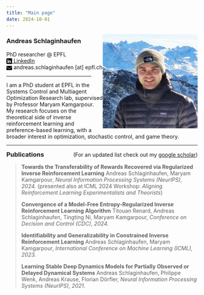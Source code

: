 ```yaml
---
title: "Main page"
date: 2024-10-01
---
```


<img align="right" alt="portrait" width="250" src="assets/portrait.png">

### Andreas Schlaginhaufen

PhD researcher @ EPFL<br>
<a href="https://www.linkedin.com/"><img src="assets/linkedin.png" width=15 alt="Linkedin" style="vertical-align: middle;"> LinkedIn</a><br>
<img src="assets/email.png" width=15 alt="andreas.schlaginhaufen [at] epfl.ch" style="vertical-align: middle;"> andreas.schlaginhaufen [at] epfl.ch

<hr style="width: calc(100% - 280px); margin-left: 0;">

I am a PhD student at EPFL in the Systems Control and Multiagent Optimization Research lab, supervised by Professor Maryam Kamgarpour.
My research focuses on the theoretical side of inverse reinforcement learning and preference-based learning, with a broader interest in optimization, stochastic control, and game theory.

<hr>

<div style="display: flex; justify-content: space-between; align-items: center;">
  <h3 style="margin: 0;">Publications</h3>
  <span style="text-align: right;">(For an updated list check out my <a href="https://scholar.google.com/citations?user=rMBbj1YAAAAJ&hl=en&oi=ao">google scholar</a>)</span>
</div>

>**Towards the Transferability of Rewards Recovered via Regularized Inverse Reinforcement Learning** 
Andreas Schlaginhaufen, Maryam Kamgarpour, *Neural Information Processing Systems (NeurIPS), 2024.* 
(presented also at ICML 2024 Workshop: *Aligning Reinforcement Learning Experimentalists and Theorists*)
>
>**Convergence of a Model-Free Entropy-Regularized Inverse Reinforcement Learning Algorithm** 
Titouan Renard, Andreas Schlaginhaufen, Tingting Ni, Maryam Kamgarpour, *Conference on Decision and Control (CDC), 2024.*
>
>**Identifiability and Generalizability in Constrained Inverse Reinforcement Learning** 
Andreas Schlaginhaufen, Maryam Kamgarpour, *International Conference on Machine Learning (ICML), 2023.*
>
>**Learning Stable Deep Dynamics Models for Partially Observed or Delayed Dynamical Systems** 
Andreas Schlaginhaufen, Philippe Wenk, Andreas Krause, Florian Dörfler, *Neural Information Processing Systems (NeurIPS), 2021.*



